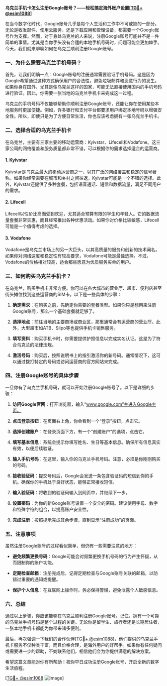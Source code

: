 **乌克兰手机卡怎么注册Google账号？——轻松搞定海外账户设置[[TG💪+ @esim1088](https://t.me/s/esim1088)]**

在当今数字化时代，Google账号几乎是每个人生活和工作中不可或缺的一部分。无论是收发邮件、使用云服务，还是下载应用和管理设备，都需要一个Google账号作为支撑。然而，对于身处乌克兰的人来说，注册Google账号可能并不是一件简单的事情。尤其是当你手头没有合适的本地手机号码时，问题可能会更加棘手。今天，我们就来聊聊如何在乌克兰顺利注册Google账号。

### 一、为什么需要乌克兰手机号码？

首先，让我们明确一点：Google账号的注册通常需要验证手机号码。这是因为Google希望通过这种方式确保用户的合法性，避免垃圾邮件和恶意行为的发生。如果你身在国外，尤其是像乌克兰这样的国家，可能无法直接使用国内的手机号码进行验证。因此，你需要一张当地的乌克兰手机卡来完成这一过程。

乌克兰的手机号码不仅能够帮助你顺利注册Google账号，还能让你在使用某些本地服务时更加便捷。例如，许多银行和支付平台都要求用户绑定本地号码以增强安全性。所以，即使只是为了方便日常生活，你也应该考虑拥有一张乌克兰手机卡。

### 二、选择合适的乌克兰手机卡

在乌克兰，主要有三家主要的移动运营商：Kyivstar、Lifecell和Vodafone。这三家公司的网络覆盖和服务质量都非常不错，可以根据你的需求选择适合的运营商。

#### 1. Kyivstar
Kyivstar是乌克兰最大的移动运营商之一，以其广泛的网络覆盖和稳定的信号著称。如果你经常需要在城市和乡村之间往返，Kyivstar可能是一个不错的选择。此外，Kyivstar还提供了多种套餐，包括语音通话、短信和数据流量，满足不同用户的需求。

#### 2. Lifecell
Lifecell以性价比高而受到欢迎，尤其适合预算有限的学生和年轻人。它的数据流量套餐非常实惠，而且经常推出各种优惠活动。如果你对价格比较敏感，Lifecell可能是一个值得考虑的选择。

#### 3. Vodafone
Vodafone是乌克兰市场上的另一大巨头，以其高质量的服务和创新的技术闻名。如果你对网络速度和稳定性有较高要求，Vodafone可能是最佳选择。不过，Vodafone的价格相对较高，适合那些愿意为优质服务买单的用户。

### 三、如何购买乌克兰手机卡？

在乌克兰，购买手机卡非常方便。你可以在各大城市的营业厅、超市、便利店甚至街头摊位找到这些运营商的SIM卡。以下是一些具体的步骤：

1. **确定需求**：在购买之前，先确定你需要的套餐类型。如果你只是想用来注册Google账号，那么一个基础套餐就足够了。
   
2. **选择地点**：前往当地的主要商场或商业区，那里通常会有运营商的营业厅。此外，大型超市如ATB、Silpo等也提供手机卡销售服务。

3. **填写资料**：购买手机卡时，你需要提供护照信息以完成实名认证。这是为了符合乌克兰的法律法规。

4. **激活号码**：购买后，按照说明书上的指引激活你的新号码。通常情况下，这可以通过拨打特定的号码或访问运营商的官方网站来完成。

### 四、注册Google账号的具体步骤

一旦你有了乌克兰手机号码，就可以开始注册Google账号了。以下是详细的步骤：

1. **访问Google官网**：打开浏览器，输入“www.google.com”并进入Google主页。

2. **点击登录按钮**：在页面右上角，你会看到一个“登录”按钮，点击它。

3. **选择创建账户**：在登录页面下方，有一个“创建账户”的选项，点击它。

4. **填写基本信息**：系统会提示你填写姓名、生日等基本信息。确保所有信息真实有效，以便后续验证。

5. **输入手机号码**：在这里，输入你的乌克兰手机号码。注意，必须是你刚刚购买的号码。

6. **接收验证码**：提交号码后，Google会发送一条包含验证码的短信到你的手机。确保你的手机处于良好状态，能够正常接收短信。

7. **输入验证码**：将收到的验证码输入到网页中，并继续下一步。

8. **设置密码**：为你的新Google账号设置一个安全的密码。建议使用字母、数字和特殊字符的组合，以提高账户安全性。

9. **完成注册**：按照提示完成其余步骤，直到显示“注册成功”的页面。

### 五、注意事项

虽然注册Google账号的过程看似简单，但仍有一些需要注意的地方：

- **避免频繁更换号码**：Google可能会对频繁更换手机号码的行为产生怀疑，从而限制你的账户功能。
  
- **定期检查邮箱**：注册完成后，记得定期检查与Google账号关联的邮箱，以防错过重要的通知或提醒。

- **保护个人信息**：在互联网上操作时，务必保持警惕，避免泄露个人敏感信息。

### 六、总结

通过以上步骤，你应该能够在乌克兰顺利注册Google账号。记住，拥有一个可靠的乌克兰手机号码是整个过程的关键。无论你是留学生、旅行者还是长期居住者，一张本地手机卡都能为你带来诸多便利。

最后，再次强调一下我们的合作伙伴[[TG💪+ @esim1088](https://t.me/s/esim1088)]，他们提供的乌克兰手机卡服务不仅种类丰富，而且价格合理，是海外用户的好帮手。如果你有任何疑问或需要进一步的帮助，不妨联系他们，相信他们会为你提供满意的解决方案。

希望这篇文章能对你有所帮助！祝你早日成功注册Google账号，开启全新的数字生活旅程。

[[TG💪+ @esim1088](https://t.me/s/esim1088) ![Image](https://i.postimg.cc/4NQfJmqS/Snipaste-2025-05-13-00-14-12.png)]